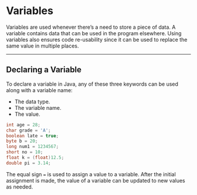 # Variables
Variables are used whenever there’s a need to store a piece of data. A variable contains data that can be used in the program elsewhere. Using variables also ensures code re-usability since it can be used to replace the same value in multiple places.

---

## Declaring a Variable
To declare a variable in Java, any of these three keywords can be used along with a variable name:

-   The data type.
-   The variable name.
-   The value.

```Java
int age = 28;
char grade = 'A';
boolean late = true;
byte b = 20;
long num1 = 1234567;
short no = 10;
float k = (float)12.5;
double pi = 3.14;
```

The equal sign `=` is used to assign a value to a variable. After the initial assignment is made, the value of a variable can be updated to new values as needed.